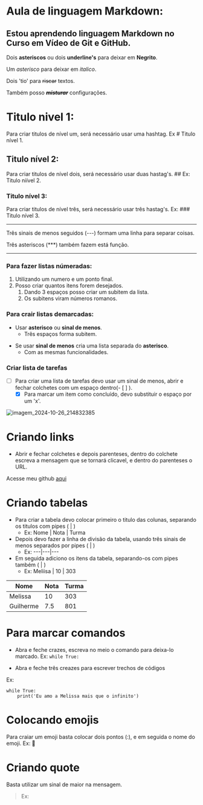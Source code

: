 # Aula de linguagem Markdown:

## Estou aprendendo linguagem **Markdown** no Curso em Vídeo de **Git** e **GitHub**.

Dois **asteriscos** ou dois __underline's__ para deixar em **Negrito**.

Um *asterisco* para deixar em *italico*.

Dois 'tio' para ~~riscar~~ textos.

Também posso __*~~misturar~~*__ configurações.

# Titulo nivel 1:

Para criar titulos de nível um, será necessário usar uma hashtag. Ex # Titulo nível 1.

## Titulo nível 2:

Para criar titulos de nível dois, será necessário usar duas hastag's. ## Ex: Titulo niível 2.

### Titulo nível 3:

Para criar titulos de nível três, será necessário usar três hastag's. Ex: ### Titulo nível 3.

---

Três sinais de menos seguidos (---) formam uma linha para separar coisas.

Três asteriscos (***) também fazem está função.

***

### Para fazer listas númeradas:
 1. Utilizando um numero e um ponto final.
 2. Posso criar quantos itens forem desejados.
    1. Dando 3 espaços posso criar um subitem da lista.
    2. Os subitens viram números romanos.

### Para crair listas demarcadas:
* Usar **asterisco** ou **sinal de menos**.
   * Três espaços forma subitem.
- Se usar **sinal de menos** cria uma lista separada do **asterisco**.
   - Com as mesmas funcionalidades.

### Criar lista de tarefas
- [ ] Para criar uma lista de tarefas devo usar um sinal de menos, abrir e fechar colchetes com um espaço dentro(- [ ] ).
   - [x] Para marcar um item como concluído, devo substituir o espaço por um 'x'.

![imagem_2024-10-26_214832385](https://github.com/user-attachments/assets/31a36d29-f63a-484d-bb09-e0db586633a7)

# Criando links

- Abrir e fechar colchetes e depois parenteses, dentro do colchete escreva a mensagem que se tornará clicavel, e dentro do parenteses o URL.

Acesse meu github [aqui](https://DevGuilhermePort)

# Criando tabelas

- Para criar a tabela devo colocar primeiro o titulo das colunas, separando os titulos com pipes ( | )
   - Ex: Nome | Nota | Turma
- Depois devo fazer a linha de divisão da tabela, usando três sinais de menos separados por pipes ( | )
   - Ex: ---|---|---
- Em seguida adiciono os itens da tabela, separando-os com pipes também ( | )
   - Ex: Meliisa | 10 | 303
 
Nome | Nota | Turma
---|---|---
Melissa | 10 | 303
Guilherme | 7.5 | 801

# Para marcar comandos

- Abra e feche crazes, escreva no meio o comando para deixa-lo marcado. Ex: `while True: `

- Abra e feche três creazes para escrever trechos de códigos

Ex: 
```
while True:
    print('Eu amo a Melissa mais que o infinito')
```
# Colocando emojis
Para craiar um emoji basta colocar dois pontos (:), e em seguida o nome do emoji. Ex: 🌙

# Criando quote

Basta utilizar um sinal de maior na mensagem.

> Ex:
